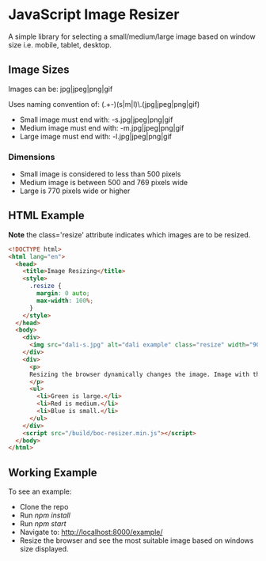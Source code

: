 # JavaScript Image Resizer

A simple library for selecting a small/medium/large image based on window size i.e. mobile, tablet, desktop.

## Image Sizes

Images can be: jpg|jpeg|png|gif

Uses naming convention of: (.+-)(s|m|l)\\.(jpg|jpeg|png|gif)

* Small image must end with: -s.jpg|jpeg|png|gif
* Medium image must end with: -m.jpg|jpeg|png|gif
* Large image must end with: -l.jpg|jpeg|png|gif

### Dimensions

* Small image is considered to less than 500 pixels
* Medium image is between 500 and 769 pixels wide
* Large is 770 pixels wide or higher 

## HTML Example

**Note** the class='resize' attribute indicates which images are to be resized.

``` html
<!DOCTYPE html>
<html lang="en">
  <head>
    <title>Image Resizing</title>
    <style>
      .resize {
        margin: 0 auto;
        max-width: 100%;
      }
    </style>
  </head>
  <body>
    <div>
      <img src="dali-s.jpg" alt="dali example" class="resize" width="900">
    </div>
    <div>
      <p>
      Resizing the browser dynamically changes the image. Image with the colour tint:
      </p>
      <ul>
        <li>Green is large.</li>
        <li>Red is medium.</li>
        <li>Blue is small.</li>
      </ul>
    </div>
    <script src="/build/boc-resizer.min.js"></script>
  </body>
</html>
```

## Working Example

To see an example:

* Clone the repo
* Run _npm install_
* Run _npm start_
* Navigate to: [http://localhost:8000/example/](http://localhost:8000/example/)
* Resize the browser and see the most suitable image based on windows size displayed.
